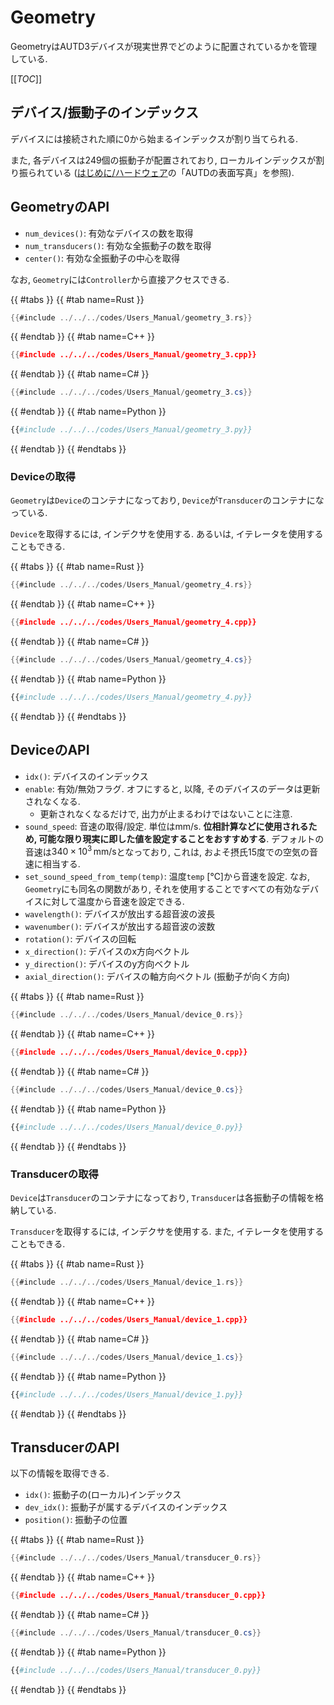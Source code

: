# Geometry

GeometryはAUTD3デバイスが現実世界でどのように配置されているかを管理している.

[[_TOC_]]

## デバイス/振動子のインデックス

デバイスには接続された順に0から始まるインデックスが割り当てられる.

また, 各デバイスは$249$個の振動子が配置されており, ローカルインデックスが割り振られている ([はじめに/ハードウェア](../getting_started/hardware.md)の「AUTDの表面写真」を参照).

## GeometryのAPI

- `num_devices()`: 有効なデバイスの数を取得
- `num_transducers()`: 有効な全振動子の数を取得
- `center()`: 有効な全振動子の中心を取得

なお, `Geometry`には`Controller`から直接アクセスできる.

{{ #tabs }}
{{ #tab name=Rust }}
```rust
{{#include ../../../codes/Users_Manual/geometry_3.rs}}
```
{{ #endtab }}
{{ #tab name=C++ }}
```cpp
{{#include ../../../codes/Users_Manual/geometry_3.cpp}}
```
{{ #endtab }}
{{ #tab name=C# }}
```cs
{{#include ../../../codes/Users_Manual/geometry_3.cs}}
```
{{ #endtab }}
{{ #tab name=Python }}
```python
{{#include ../../../codes/Users_Manual/geometry_3.py}}
```
{{ #endtab }}
{{ #endtabs }}

### Deviceの取得

`Geometry`は`Device`のコンテナになっており, `Device`が`Transducer`のコンテナになっている.

`Device`を取得するには, インデクサを使用する.
あるいは, イテレータを使用することもできる.


{{ #tabs }}
{{ #tab name=Rust }}
```rust
{{#include ../../../codes/Users_Manual/geometry_4.rs}}
```
{{ #endtab }}
{{ #tab name=C++ }}
```cpp
{{#include ../../../codes/Users_Manual/geometry_4.cpp}}
```
{{ #endtab }}
{{ #tab name=C# }}
```cs
{{#include ../../../codes/Users_Manual/geometry_4.cs}}
```
{{ #endtab }}
{{ #tab name=Python }}
```python
{{#include ../../../codes/Users_Manual/geometry_4.py}}
```
{{ #endtab }}
{{ #endtabs }}

## DeviceのAPI

- `idx()`: デバイスのインデックス
- `enable`: 有効/無効フラグ. オフにすると, 以降, そのデバイスのデータは更新されなくなる.
  - 更新されなくなるだけで, 出力が止まるわけではないことに注意.
- `sound_speed`: 音速の取得/設定. 単位はmm/s. **位相計算などに使用されるため, 可能な限り現実に即した値を設定することをおすすめする**. デフォルトの音速は$340\times 10^{3}\,\mathrm{mm/s}$となっており, これは, およそ摂氏15度での空気の音速に相当する.
- `set_sound_speed_from_temp(temp)`: 温度`temp` [℃]から音速を設定. なお, `Geometry`にも同名の関数があり, それを使用することですべての有効なデバイスに対して温度から音速を設定できる.
- `wavelength()`: デバイスが放出する超音波の波長
- `wavenumber()`: デバイスが放出する超音波の波数
- `rotation()`: デバイスの回転
- `x_direction()`: デバイスのx方向ベクトル
- `y_direction()`: デバイスのy方向ベクトル
- `axial_direction()`: デバイスの軸方向ベクトル (振動子が向く方向)


{{ #tabs }}
{{ #tab name=Rust }}
```rust
{{#include ../../../codes/Users_Manual/device_0.rs}}
```
{{ #endtab }}
{{ #tab name=C++ }}
```cpp
{{#include ../../../codes/Users_Manual/device_0.cpp}}
```
{{ #endtab }}
{{ #tab name=C# }}
```cs
{{#include ../../../codes/Users_Manual/device_0.cs}}
```
{{ #endtab }}
{{ #tab name=Python }}
```python
{{#include ../../../codes/Users_Manual/device_0.py}}
```
{{ #endtab }}
{{ #endtabs }}

### Transducerの取得

`Device`は`Transducer`のコンテナになっており, `Transducer`は各振動子の情報を格納している.

`Transducer`を取得するには, インデクサを使用する.
また, イテレータを使用することもできる.


{{ #tabs }}
{{ #tab name=Rust }}
```rust
{{#include ../../../codes/Users_Manual/device_1.rs}}
```
{{ #endtab }}
{{ #tab name=C++ }}
```cpp
{{#include ../../../codes/Users_Manual/device_1.cpp}}
```
{{ #endtab }}
{{ #tab name=C# }}
```cs
{{#include ../../../codes/Users_Manual/device_1.cs}}
```
{{ #endtab }}
{{ #tab name=Python }}
```python
{{#include ../../../codes/Users_Manual/device_1.py}}
```
{{ #endtab }}
{{ #endtabs }}

## TransducerのAPI

以下の情報を取得できる.

- `idx()`: 振動子の(ローカル)インデックス
- `dev_idx()`: 振動子が属するデバイスのインデックス
- `position()`: 振動子の位置


{{ #tabs }}
{{ #tab name=Rust }}
```rust
{{#include ../../../codes/Users_Manual/transducer_0.rs}}
```
{{ #endtab }}
{{ #tab name=C++ }}
```cpp
{{#include ../../../codes/Users_Manual/transducer_0.cpp}}
```
{{ #endtab }}
{{ #tab name=C# }}
```cs
{{#include ../../../codes/Users_Manual/transducer_0.cs}}
```
{{ #endtab }}
{{ #tab name=Python }}
```python
{{#include ../../../codes/Users_Manual/transducer_0.py}}
```
{{ #endtab }}
{{ #endtabs }}
